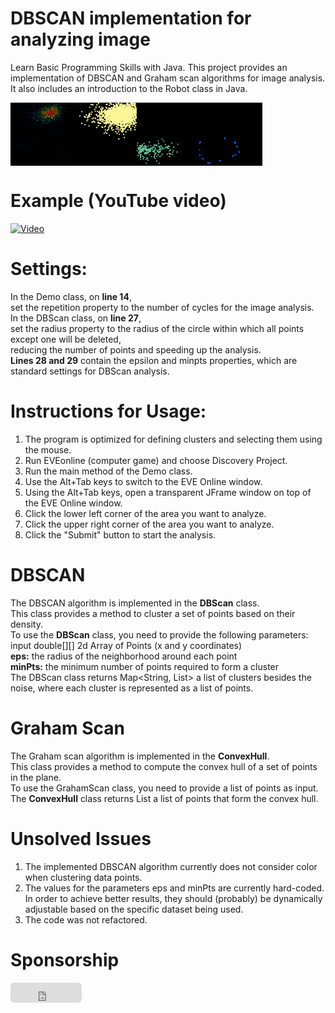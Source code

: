 # DBSCAN implementation for analyzing image
Learn Basic Programming Skills with Java.
This project provides an implementation of DBSCAN and Graham scan algorithms for image analysis.  
It also includes an introduction to the Robot class in Java.

<div style="display:flex;">
<img src="https://github.com/Pomog/DBSCAN/blob/master/screenshot.png?raw=true" alt="example" style="width:20%;">

<img src="https://github.com/Pomog/DBSCAN/blob/master/clusterization1.png?raw=true" style="width:20%;">

<img src="https://github.com/Pomog/DBSCAN/blob/master/clusterization2.png?raw=true" alt="example" style="width:20%;">

<img src="https://github.com/Pomog/DBSCAN/blob/master/calculatedHull.png?raw=true" alt="example" style="width:20%;">
</div>

# Example (YouTube video)
[![Video](https://img.youtube.com/vi/xTJlGgTdvog/0.jpg)](https://www.youtube.com/watch?v=xTJlGgTdvog)

# Settings:
In the Demo class, on <b>line 14</b>,  
set the repetition property to the number of cycles for the image analysis.  
In the DBScan class, on <b>line 27</b>,  
set the radius property to the radius of the circle within which all points except one will be deleted,  
reducing the number of points and speeding up the analysis.  
<b>Lines 28 and 29</b> contain the epsilon and minpts properties, which are standard settings for DBScan analysis.

# Instructions for Usage:
1. The program is optimized for defining clusters and selecting them using the mouse.
2. Run EVEonline (computer game) and choose Discovery Project.
3. Run the main method of the Demo class.
4. Use the Alt+Tab keys to switch to the EVE Online window.
5. Using the Alt+Tab keys, open a transparent JFrame window on top of the EVE Online window.
6. Click the lower left corner of the area you want to analyze.
7. Click the upper right corner of the area you want to analyze.
8. Click the "Submit" button to start the analysis.

# DBSCAN
The DBSCAN algorithm is implemented in the **DBScan** class.  
This class provides a method to cluster a set of points based on their density.  
To use the **DBScan** class, you need to provide the following parameters:  
input double[][] 2d Array of Points (x and y coordinates)  
<b>eps:</b> the radius of the neighborhood around each point  
<b>minPts:</b> the minimum number of points required to form a cluster  
The DBScan class returns Map<String, List<Point>> a list of clusters besides the noise, where each cluster is represented as a list of points.

# Graham Scan
The Graham scan algorithm is implemented in the **ConvexHull**.  
This class provides a method to compute the convex hull of a set of points in the plane.  
To use the GrahamScan class, you need to provide a list of points as input.  
The **ConvexHull** class returns List<Point> a list of points that form the convex hull.

# Unsolved Issues
1. The implemented DBSCAN algorithm currently does not consider color when clustering data points.
2. The values for the parameters eps and minPts are currently hard-coded. In order to achieve better results, they should (probably) be dynamically adjustable based on the specific dataset being used.
3. The code was not refactored.

# Sponsorship
<iframe src="https://github.com/sponsors/Pomog/button" title="Sponsor Pomog" height="32" width="114" style="border: 0; border-radius: 6px;"></iframe>

